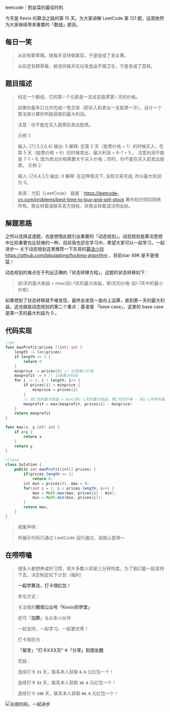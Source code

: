 leetcode｜割韭菜的最佳时机

今天是 Kevin 的算法之路的第 15 天。为大家讲解 LeetCode 第 121 题，这周依然为大家继续带来重要的「数组」题目。



## 每日一笑

> 从前有颗草莓，她每天坚持做美容，于是变成了圣女果。
>
> 从前还有颗草莓，她坚持每天吃垃圾食品不搞卫生，于是变成了荔枝。



## 题目描述

> 给定一个数组，它的第 i 个元素是一支给定股票第 i 天的价格。
>
> 如果你最多只允许完成一笔交易（即买入和卖出一支股票一次），设计一个算法来计算你所能获取的最大利润。
>
> 注意：你不能在买入股票前卖出股票。
>
>  
>
> 示例 1:
>
> 输入: [7,1,5,3,6,4]
> 输出: 5
> 解释: 在第 2 天（股票价格 = 1）的时候买入，在第 5 天（股票价格 = 6）的时候卖出，最大利润 = 6-1 = 5 。
>      注意利润不能是 7-1 = 6, 因为卖出价格需要大于买入价格；同时，你不能在买入前卖出股票。
> 示例 2:
>
> 输入: [7,6,4,3,1]
> 输出: 0
> 解释: 在这种情况下, 没有交易完成, 所以最大利润为 0。
>
> 来源：力扣（LeetCode）
> 链接：https://leetcode-cn.com/problems/best-time-to-buy-and-sell-stock
> 著作权归领扣网络所有。商业转载请联系官方授权，非商业转载请注明出处。



## 解题思路

之所以选择这道题，也是想借此题引出重要的「动态规划」。动态规划是算法思想中比较重要也比较难的一种，目前我也还在学习中，希望大家可以一起学习，一起进步～  关于动态规划这里推荐一下东哥的[算法小抄](https://github.com/labuladong/fucking-algorithm)  https://github.com/labuladong/fucking-algorithm ，目前star 49K 是不是很猛！

动态规划的难点在于列出正确的「状态转移方程」，这题的状态转移如下：

>  前i天的最大收益 = max{前i-1天的最大收益，第i天的价格-前i-1天中的最小价格}

如果想到了状态转移就不难发现，最终会发现一直向上运算，直到第一天的最大利益。这也就是动态规划的第二个重点：基准值 「base case」，这里的 base case 是第一天的最大利益为 0 。



## 代码实现

```go
//go
func maxProfit(prices []int) int {
    length := len(prices)
    if length <= 1 {
        return 0
    }
    minprice := prices[0] // 记录最小价格
    maxprofit := 0 // 记录最大利润
    for i := 1; i < length; i++ {
        if prices[i] < minprice {
            minprice = prices[i]
        }
        // 前i天的最大收益 = max{前i-1天的最大收益，第i天的价格 - 前i-1天中的最小价格}
        maxprofit = max(maxprofit, prices[i] - minprice)
    }
    return maxprofit 
}

func max(x, y int) int {
    if x>y {
        return x
    }
    return y
}
```

```java
//java
class Solution {
    public int maxProfit(int[] prices) {
        if(prices.length <= 1)
            return 0;
        int min = prices[0], max = 0;
        for(int i = 1; i < prices.length; i++) {
            max = Math.max(max, prices[i] - min);
            min = Math.min(min, prices[i]);
        }
        return max;
    }
}
```



> 郑重声明：
>
> 所展示代码已通过 LeetCode 运行通过，请放心食用～



## 在唠唠嗑

> 很多人都想养成好习惯，但大多数人却是三分钟热度。为了我们能一起坚持下去，决定制定如下计划（福利）
>
> **一起学算法，打卡领红包！**
>
> 参与方式：
>
> 关注我的**微信公众号「Kevin的学堂」**
>
> 还可「**加群**」与众多小伙伴
>
> 一起坚持，一起学习，一起更优秀！
>
> 打卡规则为：
>
> **「留言」“打卡XXX天” ➕「分享」到朋友圈**
>
> 奖励：
>
> 连续打卡 **`21`** 天，联系本人获取 **`6.6`** 元红包一个！
>
> 连续打卡 **`52`** 天，联系本人获取 **`16.6`** 元红包一个！
>
> 连续打卡 **`100`** 天，联系本人获取 **`66.6`** 元红包一个！



![长按扫码，一起进步](http://wesub.ifree258.top/wesubQRCode-2.png)